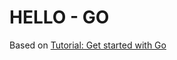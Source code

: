 # HELLO - GO

Based on [Tutorial: Get started with Go]

[Tutorial: Get started with Go]: https://go.dev/doc/tutorial/getting-started]
